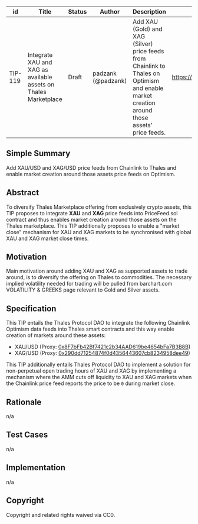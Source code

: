 | id | Title | Status | Author | Description | Discussions to | Created |
| ----------- | ----------- | ----------- | ----------- | ----------- | ----------- | ----------- |
| TIP-119 | Integrate XAU and XAG as available assets on Thales Marketplace | Draft | padzank (@padzank)| Add XAU (Gold) and XAG (Silver) price feeds from Chainlink to Thales on Optimism and enable market creation around those assets' price feeds. | https://discord.gg/rPpPcMXSeU | 2022-12-26
 
## Simple Summary
 
Add XAU/USD and XAG/USD price feeds from Chainlink to Thales and enable market creation around those assets price feeds on Optimism.
 
## Abstract
 
To diversify Thales Marketplace offering from exclusively crypto assets, this TIP proposes to integrate **XAU** and **XAG** price feeds into PriceFeed.sol contract and thus enables market creation around those assets on the Thales marketplace. This TIP additionally proposes to enable a "market close" mechanism for XAU and XAG markets to be synchronised with global XAU and XAG market close times.
 
## Motivation
 
Main motivation around adding XAU and XAG as supported assets to trade around, is to diversify the offering on Thales to commodities. The necessary implied volatility needed for trading will be pulled from barchart.com VOLATILITY & GREEKS page relevant to Gold and Silver assets.
 
## Specification
 
This TIP entails the Thales Protocol DAO to integrate the following Chainlink Optimism data feeds into Thales smart contracts and this way enable creation of markets around these assets:
 
 - XAU/USD  (Proxy: [0x8F7bFb42Bf7421c2b34AAD619be4654bFa7B3B8B](https://optimistic.etherscan.io/address/0x8F7bFb42Bf7421c2b34AAD619be4654bFa7B3B8B))
 - XAG/USD  (Proxy: [0x290dd71254874f0d4356443607cb8234958dee49](https://optimistic.etherscan.io/address/0x290dd71254874f0d4356443607cb8234958dee49))
 
This TIP additionally entails Thales Protocol DAO to implement a solution for non-perpetual open trading hours of XAU and XAG by implementing a mechanism where the AMM cuts off liquidity to XAU and XAG markets when the Chainlink price feed reports the price to be `0` during market close.
 
## Rationale
 
n/a
 
## Test Cases
 
n/a
 
## Implementation
 
n/a
 
## Copyright
 
Copyright and related rights waived via CC0.